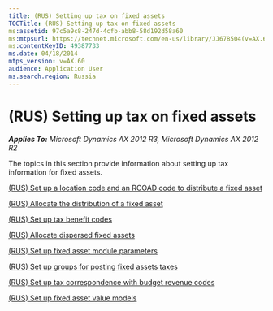 ```yaml
---
title: (RUS) Setting up tax on fixed assets
TOCTitle: (RUS) Setting up tax on fixed assets
ms:assetid: 97c5a9c8-247d-4cfb-abb8-58d192d58a60
ms:mtpsurl: https://technet.microsoft.com/en-us/library/JJ678504(v=AX.60)
ms:contentKeyID: 49387733
ms.date: 04/18/2014
mtps_version: v=AX.60
audience: Application User
ms.search.region: Russia
---
```


# (RUS) Setting up tax on fixed assets 


_**Applies To:** Microsoft Dynamics AX 2012 R3, Microsoft Dynamics AX 2012 R2_

The topics in this section provide information about setting up tax information for fixed assets.

[(RUS) Set up a location code and an RCOAD code to distribute a fixed asset](rus-set-up-a-location-code-and-an-rcoad-code-to-distribute-a-fixed-asset.md)

[(RUS) Allocate the distribution of a fixed asset](rus-allocate-the-distribution-of-a-fixed-asset.md)

[(RUS) Set up tax benefit codes](rus-set-up-tax-benefit-codes.md)

[(RUS) Allocate dispersed fixed assets](rus-allocate-dispersed-fixed-assets.md)

[(RUS) Set up fixed asset module parameters](rus-set-up-fixed-asset-module-parameters.md)

[(RUS) Set up groups for posting fixed assets taxes](rus-set-up-groups-for-posting-fixed-assets-taxes.md)

[(RUS) Set up tax correspondence with budget revenue codes](rus-set-up-tax-correspondence-with-budget-revenue-codes.md)

[(RUS) Set up fixed asset value models](rus-set-up-fixed-asset-value-models.md)

  


